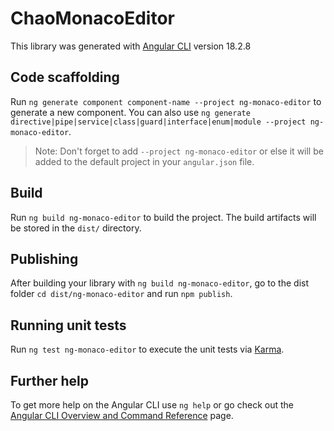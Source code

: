 # ChaoMonacoEditor

This library was generated with [Angular CLI](https://github.com/angular/angular-cli) version 18.2.8

## Code scaffolding

Run `ng generate component component-name --project ng-monaco-editor` to generate a new component. You can also use `ng generate directive|pipe|service|class|guard|interface|enum|module --project ng-monaco-editor`.
> Note: Don't forget to add `--project ng-monaco-editor` or else it will be added to the default project in your `angular.json` file. 

## Build

Run `ng build ng-monaco-editor` to build the project. The build artifacts will be stored in the `dist/` directory.

## Publishing

After building your library with `ng build ng-monaco-editor`, go to the dist folder `cd dist/ng-monaco-editor` and run `npm publish`.

## Running unit tests

Run `ng test ng-monaco-editor` to execute the unit tests via [Karma](https://karma-runner.github.io).

## Further help

To get more help on the Angular CLI use `ng help` or go check out the [Angular CLI Overview and Command Reference](https://angular.io/cli) page.
